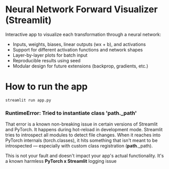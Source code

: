 # Neural Network Forward Visualizer (Streamlit)

Interactive app to visualize each transformation through a neural network:
- Inputs, weights, biases, linear outputs (wx + b), and activations
- Support for different activation functions and network shapes
- Layer-by-layer plots for batch input
- Reproducible results using seed
- Modular design for future extensions (backprop, gradients, etc.)

# How to run the app

`streamlit run app.py`

### RuntimeError: Tried to instantiate class '__path__._path'
That error is a known non-breaking issue in certain versions of Streamlit and PyTorch.
It happens during hot-reload in development mode. Streamlit tries to introspect all modules to detect file changes. When it reaches into PyTorch internals (torch.classes), it hits something that isn't meant to be introspected — especially with custom class registration (__path__._path).

This is not your fault and doesn't impact your app's actual functionality.
It's a known harmless **PyTorch x Streamlit** logging issue
